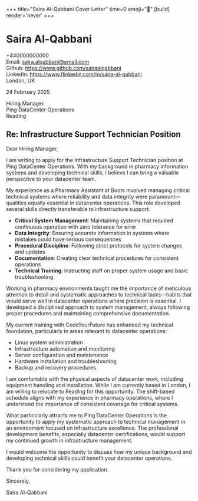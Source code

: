 +++
title="Saira Al-Qabbani Cover Letter" 
time=0 
emoji="📝" 
[build]
render='never'
+++

# Saira Al-Qabbani

+440000000000  
Email: saira.alqabbani@email.com  
Github: https://www.github.com/sairaalqabbani  
LinkedIn: https://www.flinkedin.com/in/saira-al-qabbani  
London, UK

24 February 2025

Hiring Manager  
Ping DataCenter Operations  
Reading

## Re: Infrastructure Support Technician Position

Dear Hiring Manager,

I am writing to apply for the Infrastructure Support Technician position at Ping DataCenter Operations. With my background in pharmacy information systems and developing technical skills, I believe I can bring a valuable perspective to your datacenter team.

My experience as a Pharmacy Assistant at Boots involved managing critical technical systems where reliability and data integrity were paramount—qualities equally essential in datacenter operations. This role developed several skills directly transferable to infrastructure support:

- **Critical System Management**: Maintaining systems that required continuous operation with zero tolerance for error
- **Data Integrity**: Ensuring accurate information in systems where mistakes could have serious consequences
- **Procedural Discipline**: Following strict protocols for system changes and updates
- **Documentation**: Creating clear technical procedures for consistent operations
- **Technical Training**: Instructing staff on proper system usage and basic troubleshooting

Working in pharmacy environments taught me the importance of meticulous attention to detail and systematic approaches to technical tasks—habits that would serve well in datacenter operations where precision is essential. I developed a disciplined approach to system management, always following proper procedures and maintaining comprehensive documentation.

My current training with CodeYourFuture has enhanced my technical foundation, particularly in areas relevant to datacenter operations:

- Linux system administration
- Infrastructure automation and monitoring
- Server configuration and maintenance
- Hardware installation and troubleshooting
- Backup and recovery procedures

I am comfortable with the physical aspects of datacenter work, including equipment handling and installation. While I am currently based in London, I am willing to relocate to Reading for this opportunity. The shift-based schedule aligns with my experience in pharmacy operations, where I understood the importance of consistent coverage for critical systems.

What particularly attracts me to Ping DataCenter Operations is the opportunity to apply my systematic approach to technical management in an environment focused on infrastructure excellence. The professional development benefits, especially datacenter certifications, would support my continued growth in infrastructure management.

I would welcome the opportunity to discuss how my unique background and developing technical skills could benefit your datacenter operations.

Thank you for considering my application.

Sincerely,

Saira Al-Qabbani
